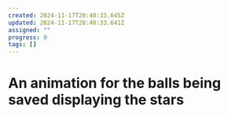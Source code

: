 ```yaml
---
created: 2024-11-17T20:40:33.645Z
updated: 2024-11-17T20:40:33.641Z
assigned: ""
progress: 0
tags: []
---
```


# An animation for the balls being saved displaying the stars

